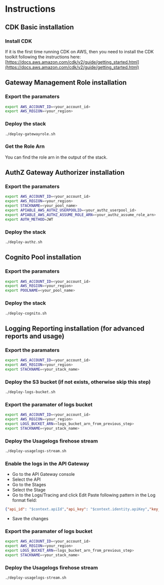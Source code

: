 # Instructions
## CDK Basic installation
### Install CDK
If it is the first time running CDK on AWS, then you need to install the CDK toolkit following the instructions here: [https://docs.aws.amazon.com/cdk/v2/guide/getting_started.html](https://docs.aws.amazon.com/cdk/v2/guide/getting_started.html)

## Gateway Management Role installation
### Export the paramaters
```bash
export AWS_ACCOUNT_ID=<your_account_id>
export AWS_REGION=<your_region>
```
### Deploy the stack
```bash
./deploy-gatewayrole.sh
```
### Get the Role Arn
You can find the role arn in the output of the stack.

## AuthZ Gateway Authorizer installation
### Export the paramaters
```bash
export AWS_ACCOUNT_ID=<your_account_id>
export AWS_REGION=<your_region>
export STACKNAME=<your_pool_name>
export APIABLE_AWS_AUTHZ_USERPOOLID=<your_authz_userpool_id>
export APIABLE_AWS_AUTHZ_ASSUME_ROLE_ARN=<your_authz_assume_role_arn>
export AUTH_METHOD=JWT
```

### Deploy the stack
```bash
./deploy-authz.sh
```

## Cognito Pool installation
### Export the paramaters
```bash
export AWS_ACCOUNT_ID=<your_account_id>
export AWS_REGION=<your_region>
export POOLNAME=<your_pool_name>
```
### Deploy the stack
```bash
./deploy-cognito.sh
```

## Logging Reporting installation (for advanced reports and usage)
### Export the paramaters
```bash
export AWS_ACCOUNT_ID=<your_account_id>
export AWS_REGION=<your_region>
export STACKNAME=<your_stack_name>
```
### Deploy the S3 bucket (if not exists, otherwise skip this step)
```bash
./deploy-logs-bucket.sh
```

### Export the paramater of logs bucket
```bash
export AWS_ACCOUNT_ID=<your_account_id>
export AWS_REGION=<your_region>
export LOGS_BUCKET_ARN=<logs_bucket_arn_from_previous_step>
export STACKNAME=<your_stack_name>
```
### Deploy the Usagelogs firehose stream
```bash
./deploy-usagelogs-stream.sh
```
### Enable the logs in the API Gateway
- Go to the API Gateway console
- Select the API
- Go to the Stages
- Select the Stage
- Go to the Logs/Tracing and click Edit
Paste following pattern in the Log format field:
```json
{"api_id": "$context.apiId","api_key": "$context.identity.apiKey","key_id": "$context.identity.apiKeyId","ip": "$context.identity.sourceIp","method": "$context.httpMethod","uri": "$context.path","response_size":"$context.responseLength","response_status": "$context.status","resource_id": "$context.resourceId","request_id": "$context.requestId","request_latency": "$context.responseLatency","request_time":"$context.requestTimeEpoch","stage": "$context.stage", "usage_prompt_tokens": "$context.responseOverride.header.usageprompttokens", "usage_completion_tokens": "$context.responseOverride.header.usagecompletiontokens", "usage_total_tokens": "$context.responseOverride.header.usagetotaltokens"}
```
- Save the changes

### Export the paramater of logs bucket
```bash
export AWS_ACCOUNT_ID=<your_account_id>
export AWS_REGION=<your_region>
export LOGS_BUCKET_ARN=<logs_bucket_arn_from_previous_step>
export STACKNAME=<your_stack_name>
```
### Deploy the Usagelogs firehose stream
```bash
./deploy-usagelogs-stream.sh
```





